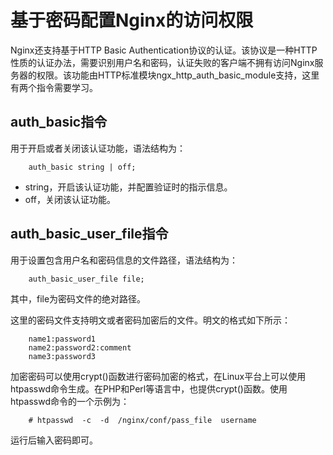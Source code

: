 # 基于密码配置Nginx的访问权限

Nginx还支持基于HTTP Basic Authentication协议的认证。该协议是一种HTTP性质的认证办法，需要识别用户名和密码，认证失败的客户端不拥有访问Nginx服务器的权限。该功能由HTTP标准模块ngx_http_auth_basic_module支持，这里有两个指令需要学习。

## auth_basic指令

用于开启或者关闭该认证功能，语法结构为：
```
    auth_basic string | off;
```
- string，开启该认证功能，并配置验证时的指示信息。
- off，关闭该认证功能。

## auth_basic_user_file指令

用于设置包含用户名和密码信息的文件路径，语法结构为：
```
    auth_basic_user_file file;
```

其中，file为密码文件的绝对路径。

这里的密码文件支持明文或者密码加密后的文件。明文的格式如下所示：
```
    name1:password1
    name2:password2:comment
    name3:password3
```
加密密码可以使用crypt()函数进行密码加密的格式，在Linux平台上可以使用htpasswd命令生成。在PHP和Perl等语言中，也提供crypt()函数。使用htpasswd命令的一个示例为：
```
    # htpasswd  -c  -d  /nginx/conf/pass_file  username
```
运行后输入密码即可。